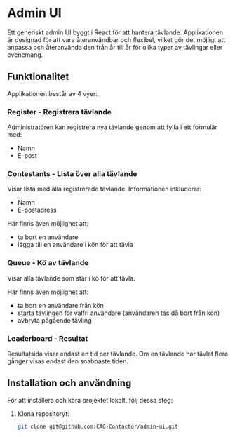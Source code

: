 # Admin UI

Ett generiskt admin UI byggt i React för att hantera tävlande. Applikationen är designad för att vara återanvändbar och flexibel, vilket gör det möjligt att anpassa och återanvända den från år till år för olika typer av tävlingar eller evenemang.

## Funktionalitet

Applikationen består av 4 vyer:

### Register - Registrera tävlande
Administratören kan registrera nya tävlande genom att fylla i ett formulär med:
- Namn
- E-post

### Contestants - Lista över alla tävlande
Visar lista med alla registrerade tävlande. Informationen inkluderar:
- Namn
- E-postadress

Här finns även möjlighet att:
- ta bort en användare
- lägga till en användare i kön för att tävla

### Queue - Kö av tävlande
Visar alla tävlande som står i kö för att tävla.

Här finns även möjlighet att:
- ta bort en användare från kön
- starta tävlingen för valfri användare (användaren tas då bort från kön)
- avbryta pågående tävling

### Leaderboard - Resultat
Resultatsida visar endast en tid per tävlande. Om en tävlande har tävlat flera gånger visas endast den snabbaste tiden.

## Installation och användning

För att installera och köra projektet lokalt, följ dessa steg:

1. Klona repositoryt:
   ```sh
   git clone git@github.com:CAG-Contactor/admin-ui.git